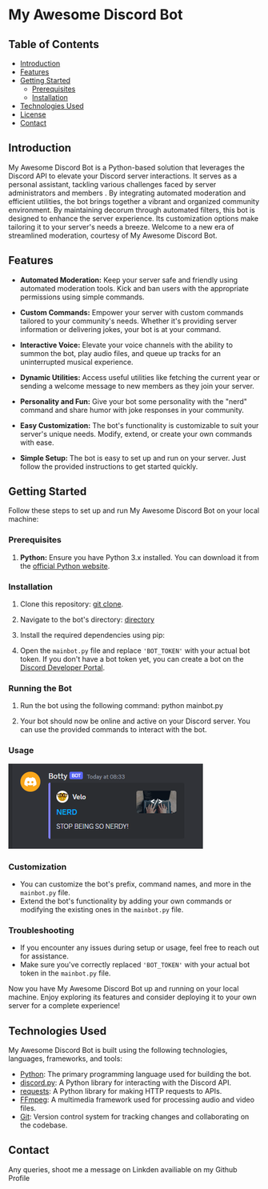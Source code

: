 # My Awesome Discord Bot


## Table of Contents

- [Introduction](#introduction)
- [Features](#features)
- [Getting Started](#getting-started)
  - [Prerequisites](#prerequisites)
  - [Installation](#installation)
- [Technologies Used](#technologies-used)
- [License](#license)
- [Contact](#contact)

## Introduction

My Awesome Discord Bot is a Python-based solution that leverages the Discord API to elevate your Discord server interactions. It serves as a personal assistant, tackling various challenges faced by server administrators and members . By integrating automated moderation and efficient utilities, the bot brings together a vibrant and organized community environment. By maintaining decorum through automated filters, this bot is designed to enhance the server experience. Its customization options make tailoring it to your server's  needs a breeze. Welcome to a new era of streamlined moderation, courtesy of My Awesome Discord Bot.

## Features

- **Automated Moderation:** Keep your server safe and friendly using automated moderation tools. Kick and ban users with the appropriate permissions using simple commands.

- **Custom Commands:** Empower your server with custom commands tailored to your community's needs. Whether it's providing server information or delivering jokes, your bot is at your command.

- **Interactive Voice:** Elevate your voice channels with the ability to summon the bot, play audio files, and queue up tracks for an uninterrupted musical experience.

- **Dynamic Utilities:** Access useful utilities like fetching the current year or sending a welcome message to new members as they join your server.

- **Personality and Fun:** Give your bot some personality with the "nerd" command and share humor with joke responses in your community.

- **Easy Customization:** The bot's functionality is customizable to suit your server's unique needs. Modify, extend, or create your own commands with ease.

- **Simple Setup:** The bot is easy to set up and run on your server. Just follow the provided instructions to get started quickly.

## Getting Started

Follow these steps to set up and run My Awesome Discord Bot on your local machine:

### Prerequisites

1. **Python:** Ensure you have Python 3.x installed. You can download it from the [official Python website](https://www.python.org/downloads/).

### Installation

1. Clone this repository: [git clone](https://github.com/Rjosuagwu/DiscordBot).

2. Navigate to the bot's directory: [directory](https://github.com/Rjosuagwu/DiscordBot/blob/main/mainbot.py)

3. Install the required dependencies using pip:

4. Open the `mainbot.py` file and replace `'BOT_TOKEN'` with your actual bot token. If you don't have a bot token yet, you can create a bot on the [Discord Developer Portal](https://discord.com/developers/applications).

### Running the Bot

1. Run the bot using the following command: python mainbot.py

2. Your bot should now be online and active on your Discord server. You can use the provided commands to interact with the bot.

### Usage

![Image](usage.png)

### Customization

- You can customize the bot's prefix, command names, and more in the `mainbot.py` file.
- Extend the bot's functionality by adding your own commands or modifying the existing ones in the `mainbot.py` file.

### Troubleshooting

- If you encounter any issues during setup or usage, feel free to reach out for assistance.
- Make sure you've correctly replaced `'BOT_TOKEN'` with your actual bot token in the `mainbot.py` file.

Now you have My Awesome Discord Bot up and running on your local machine. Enjoy exploring its features and consider deploying it to your own server for a complete experience!

## Technologies Used

My Awesome Discord Bot is built using the following technologies, languages, frameworks, and tools:

- [Python](https://www.python.org/): The primary programming language used for building the bot.
- [discord.py](https://discordpy.readthedocs.io/): A Python library for interacting with the Discord API.
- [requests](https://docs.python-requests.org/en/latest/): A Python library for making HTTP requests to APIs.
- [FFmpeg](https://ffmpeg.org/): A multimedia framework used for processing audio and video files.
- [Git](https://git-scm.com/): Version control system for tracking changes and collaborating on the codebase.

## Contact

Any queries, shoot me a message on Linkden availiable on my Github Profile
